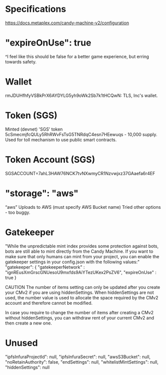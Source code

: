 # Specifications
https://docs.metaplex.com/candy-machine-v2/configuration

# "expireOnUse": true
^I feel like this should be false for a better game experience, but erring towards safety.

# Wallet
rmJDUHfhfyVSBkPrX6AYDYLG5yh9oWk2Sb7k1tHCQwN: TLS, Inc's wallet.

# Token (SGS)
Minted (devnet) 'SGS' token 5cSmecmjfcQULy5RhRWvFsTsG5TNRdqC4esn7HEewuqs - 10,000 supply.
Used for toll mechanism to use public smart contracts.

# Token Account (SGS)
SGSACCOUNT=7ahL3HAW76NCK7tvNXwmyCR1Nzvwjxz37GAaefa6r4EF

# "storage": "aws"
“aws”	Uploads to AWS (must specify AWS Bucket name)
Tried other options - too buggy.

# Gatekeeper
"While the unpredictable mint index provides some protection against bots, bots are still able to mint directly from the Candy Machine. If you want to make sure that only humans can mint from your project, you can enable the gatekeeper settings in your config.json with the following values:"
"gatekeeper": {
    "gatekeeperNetwork" : "ignREusXmGrscGNUesoU9mxfds9AiYTezUKex2PsZV6",
    "expireOnUse" : true
}


CAUTION
The number of items setting can only be updated after you create your CMv2 if you are using hiddenSettings. When hiddenSettings are not used, the number value is used to allocate the space required by the CMv2 account and therefore cannot be modified.

In case you require to change the number of items after creating a CMv2 without hiddenSettings, you can withdraw rent of your current CMv2 and then create a new one.

# Unused
"ipfsInfuraProjectId": null,
"ipfsInfuraSecret": null,
"awsS3Bucket": null,
"noRetainAuthority": false,
"endSettings": null,
"whitelistMintSettings": null,
"hiddenSettings": null

